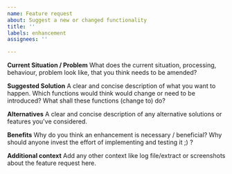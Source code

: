 ```yaml
---
name: Feature request
about: Suggest a new or changed functionality
title: ''
labels: enhancement
assignees: ''

---
```


**Current Situation / Problem**
What does the current situation, processing, behaviour, problem look like, that you think needs to be amended?

**Suggested Solution**
A clear and concise description of what you want to happen.
Which functions would think would change or need to be introduced? What shall these functions (change to) do?

**Alternatives**
A clear and concise description of any alternative solutions or features you've considered.

**Benefits**
Why do you think an enhancement is necessary / beneficial?
Why should anyone invest the effort of implementing and testing it ;) ?

**Additional context**
Add any other context like log file/extract or screenshots about the feature request here.
